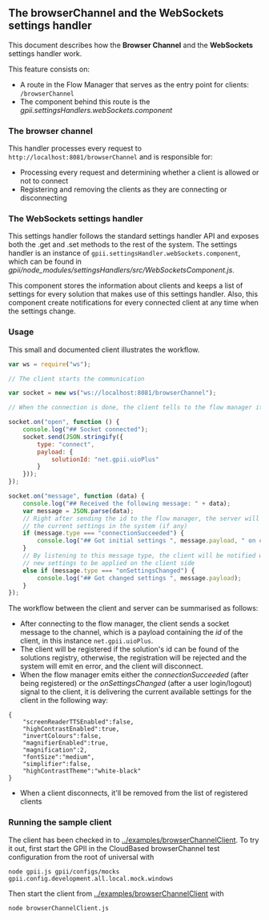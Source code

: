 ## The browserChannel and the WebSockets settings handler

This document describes how the __Browser Channel__ and the __WebSockets__ settings handler work.

This feature consists on:
* A route in the Flow Manager that serves as the entry point for clients: `/browserChannel`
* The component behind this route is the _gpii.settingsHandlers.webSockets.component_

### The browser channel
This handler processes every request to `http://localhost:8081/browserChannel` and is responsible for:
* Processing every request and determining whether a client is allowed or not to connect
* Registering and removing the clients as they are connecting or disconnecting

### The WebSockets settings handler

This settings handler follows the standard settings handler API and exposes both the .get and .set methods to the rest of the system.
The settings handler is an instance of `gpii.settingsHandler.webSockets.component`, which can be found in _gpii/node_modules/settingsHandlers/src/WebSocketsComponent.js_.

This component stores the information about clients and keeps a list of settings for every solution that makes use of this settings handler.
Also, this component create notifications for every connected client at any time when the settings change.

### Usage

This small and documented client illustrates the workflow.

```javascript
var ws = require("ws");

// The client starts the communication

var socket = new ws("ws://localhost:8081/browserChannel");

// When the connection is done, the client tells to the flow manager its id

socket.on("open", function () {
    console.log("## Socket connected");
    socket.send(JSON.stringify({
        type: "connect",
        payload: {
            solutionId: "net.gpii.uioPlus"
        }
    }));
});

socket.on("message", function (data) {
    console.log("## Received the following message: " + data);
    var message = JSON.parse(data);
    // Right after sending the id to the flow manager, the server will return back
    // the current settings in the system (if any)
    if (message.type === "connectionSucceeded") {
        console.log("## Got initial settings ", message.payload, " on connection");
    }
    // By listening to this message type, the client will be notified when the system has
    // new settings to be applied on the client side
    else if (message.type === "onSettingsChanged") {
        console.log("## Got changed settings ", message.payload);
    }
});
```

The workflow between the client and server can be summarised as follows:

* After connecting to the flow manager, the client sends a socket message to the channel, which is a payload containing the *id* of the client, in this instance `net.gpii.uioPlus`.
* The client will be registered if the solution's id can be found of the solutions registry, otherwise, the registration will be rejected and the system will emit en error, and the client will disconnect.
* When the flow manager emits either the _connectionSucceeded_ (after being registered) or the _onSettingsChanged_ (after a user login/logout) signal to the client, it is delivering the current available settings for the client in the following way:
```
{
    "screenReaderTTSEnabled":false,
    "highContrastEnabled":true,
    "invertColours":false,
    "magnifierEnabled":true,
    "magnification":2,
    "fontSize":"medium",
    "simplifier":false,
    "highContrastTheme":"white-black"
}
```
* When a client disconnects, it'll be removed from the list of registered clients

### Running the sample client

The client has been checked in to [../examples/browserChannelClient](../examples/browserChannelClient). To try it out, first
start the GPII in the CloudBased browserChannel test configuration from the root of universal with

    node gpii.js gpii/configs/mocks gpii.config.development.all.local.mock.windows

Then start the client from [../examples/browserChannelClient](../examples/browserChannelClient) with

    node browserChannelClient.js
